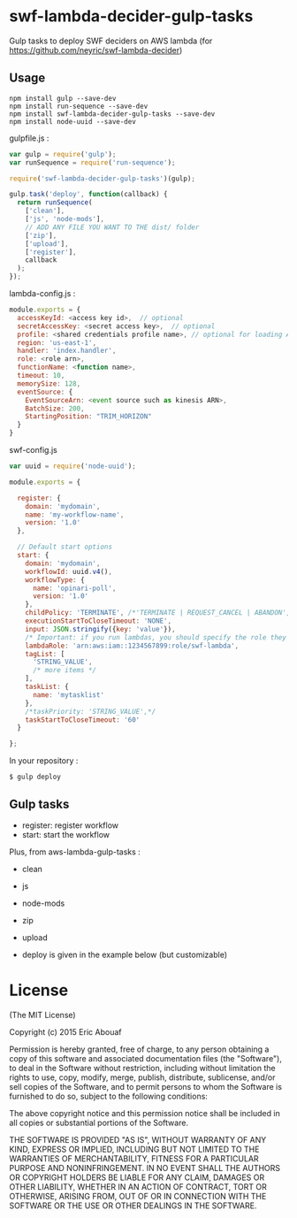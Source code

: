 # swf-lambda-decider-gulp-tasks

Gulp tasks to deploy SWF deciders on AWS lambda (for https://github.com/neyric/swf-lambda-decider)

## Usage

    npm install gulp --save-dev
    npm install run-sequence --save-dev
    npm install swf-lambda-decider-gulp-tasks --save-dev
    npm install node-uuid --save-dev

gulpfile.js :
````js
var gulp = require('gulp');
var runSequence = require('run-sequence');

require('swf-lambda-decider-gulp-tasks')(gulp);

gulp.task('deploy', function(callback) {
  return runSequence(
    ['clean'],
    ['js', 'node-mods'],
    // ADD ANY FILE YOU WANT TO THE dist/ folder
    ['zip'],
    ['upload'],
    ['register'],
    callback
  );
});
````

lambda-config.js :
````js
module.exports = {
  accessKeyId: <access key id>,  // optional
  secretAccessKey: <secret access key>,  // optional
  profile: <shared credentials profile name>, // optional for loading AWS credentials from custom profile
  region: 'us-east-1',
  handler: 'index.handler',
  role: <role arn>,
  functionName: <function name>,
  timeout: 10,
  memorySize: 128,
  eventSource: {
    EventSourceArn: <event source such as kinesis ARN>,
    BatchSize: 200,
    StartingPosition: "TRIM_HORIZON"
  }
}
````

swf-config.js
````js
var uuid = require('node-uuid');

module.exports = {

  register: {
    domain: 'mydomain',
    name: 'my-workflow-name',
    version: '1.0'
  },

  // Default start options
  start: {
    domain: 'mydomain',
    workflowId: uuid.v4(),
    workflowType: {
      name: 'opinari-poll',
      version: '1.0'
    },
    childPolicy: 'TERMINATE', /*'TERMINATE | REQUEST_CANCEL | ABANDON',*/
    executionStartToCloseTimeout: 'NONE',
    input: JSON.stringify({key: 'value'}),
    /* Important: if you run lambdas, you should specify the role they should run */
    lambdaRole: 'arn:aws:iam::1234567899:role/swf-lambda',
    tagList: [
      'STRING_VALUE',
      /* more items */
    ],
    taskList: {
      name: 'mytasklist'
    },
    /*taskPriority: 'STRING_VALUE',*/
    taskStartToCloseTimeout: '60'
  }

};
````

In your repository :

    $ gulp deploy


## Gulp tasks

 * register: register workflow
 * start: start the workflow

Plus, from aws-lambda-gulp-tasks :
 * clean
 * js
 * node-mods
 * zip
 * upload


 * deploy is given in the example below (but customizable)





# License

(The MIT License)

Copyright (c) 2015 Eric Abouaf

Permission is hereby granted, free of charge, to any person obtaining a copy of this software and associated documentation files (the "Software"), to deal in the Software without restriction, including without limitation the rights to use, copy, modify, merge, publish, distribute, sublicense, and/or sell copies of the Software, and to permit persons to whom the Software is furnished to do so, subject to the following conditions:

The above copyright notice and this permission notice shall be included in all copies or substantial portions of the Software.

THE SOFTWARE IS PROVIDED "AS IS", WITHOUT WARRANTY OF ANY KIND, EXPRESS OR IMPLIED, INCLUDING BUT NOT LIMITED TO THE WARRANTIES OF MERCHANTABILITY, FITNESS FOR A PARTICULAR PURPOSE AND NONINFRINGEMENT. IN NO EVENT SHALL THE AUTHORS OR COPYRIGHT HOLDERS BE LIABLE FOR ANY CLAIM, DAMAGES OR OTHER LIABILITY, WHETHER IN AN ACTION OF CONTRACT, TORT OR OTHERWISE, ARISING FROM, OUT OF OR IN CONNECTION WITH THE SOFTWARE OR THE USE OR OTHER DEALINGS IN THE SOFTWARE.
